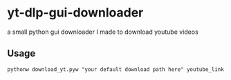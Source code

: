 # yt-dlp-gui-downloader
a small python gui downloader I made to download youtube videos

## Usage
`pythonw download_yt.pyw "your default download path here" youtube_link`
